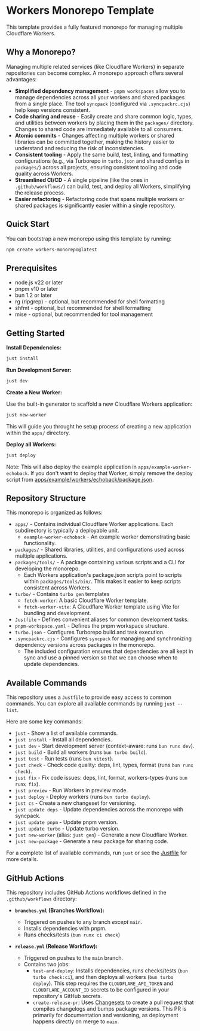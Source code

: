 # Workers Monorepo Template

This template provides a fully featured monorepo for managing multiple Cloudflare Workers.

## Why a Monorepo?

Managing multiple related services (like Cloudflare Workers) in separate repositories can become complex. A monorepo approach offers several advantages:

- **Simplified dependency management** - `pnpm workspaces` allow you to manage dependencies across all your workers and shared packages from a single place. The tool `syncpack` (configured via `.syncpackrc.cjs`) help keep versions consistent.
- **Code sharing and reuse** - Easily create and share common logic, types, and utilities between workers by placing them in the `packages/` directory. Changes to shared code are immediately available to all consumers.
- **Atomic commits** - Changes affecting multiple workers or shared libraries can be committed together, making the history easier to understand and reducing the risk of inconsistencies.
- **Consistent tooling** - Apply the same build, test, linting, and formatting configurations (e.g., via Turborepo in `turbo.json` and shared configs in `packages/`) across all projects, ensuring consistent tooling and code quality across Workers.
- **Streamlined CI/CD** - A single pipeline (like the ones in `.github/workflows/`) can build, test, and deploy all Workers, simplifying the release process.
- **Easier refactoring** - Refactoring code that spans multiple workers or shared packages is significantly easier within a single repository.

## Quick Start

You can bootstrap a new monorepo using this template by running:

```bash
npm create workers-monorepo@latest
```

## Prerequisites

- node.js v22 or later
- pnpm v10 or later
- bun 1.2 or later
- rg (ripgrep) - optional, but recommended for shell formatting
- shfmt - optional, but recommended for shell formatting
- mise - optional, but recommended for tool management

## Getting Started

**Install Dependencies:**

```bash
just install
```

**Run Development Server:**

```bash
just dev
```

**Create a New Worker:**

Use the built-in generator to scaffold a new Cloudflare Workers application:

```bash
just new-worker
```

This will guide you throught he setup process of creating a new application within the `apps/` directory.

**Deploy all Workers:**

```bash
just deploy
```

Note: This will also deploy the example application in `apps/example-worker-echoback`. If you don't want to deploy that Worker, simply remove the deploy script from [apps/example/workers/echoback/package.json](apps/example-worker-echoback/package.json).

## Repository Structure

This monorepo is organized as follows:

- `apps/` - Contains individual Cloudflare Worker applications. Each subdirectory is typically a deployable unit.
  - `example-worker-echoback` - An example worker demonstrating basic functionality.
- `packages/` - Shared libraries, utilities, and configurations used across multiple applications.
- `packages/tools/` - A package containing various scripts and a CLI for developing the monorepo.
  - Each Workers application's package.json scripts point to scripts within `packages/tools/bin/`. This makes it easier to keep scripts consistent across Workers.
- `turbo/` - Contains `turbo gen` templates
  - `fetch-worker`: A basic Cloudflare Worker template.
  - `fetch-worker-vite`: A Cloudflare Worker template using Vite for bundling and development.
- `Justfile` - Defines convenient aliases for common development tasks.
- `pnpm-workspace.yaml` - Defines the pnpm workspace structure.
- `turbo.json` - Configures Turborepo build and task execution.
- `.syncpackrc.cjs` - Configures `syncpack` for managing and synchronizing dependency versions across packages in the monorepo.
  - The included configuration ensures that dependencies are all kept in sync and use a pinned version so that we can choose when to update dependencies.

## Available Commands

This repository uses a `Justfile` to provide easy access to common commands. You can explore all available commands by running `just --list`.

Here are some key commands:

- `just` - Show a list of available commands.
- `just install` - Install all dependencies.
- `just dev` - Start development server (context-aware: runs `bun runx dev`).
- `just build` - Build all workers (runs `bun turbo build`).
- `just test` - Run tests (runs `bun vitest`).
- `just check` - Check code quality: deps, lint, types, format (runs `bun runx check`).
- `just fix` - Fix code issues: deps, lint, format, workers-types (runs `bun runx fix`).
- `just preview` - Run Workers in preview mode.
- `just deploy` - Deploy workers (runs `bun turbo deploy`).
- `just cs` - Create a new changeset for versioning.
- `just update deps` - Update dependencies across the monorepo with syncpack.
- `just update pnpm` - Update pnpm version.
- `just update turbo` - Update turbo version.
- `just new-worker` (alias: `just gen`) - Generate a new Cloudflare Worker.
- `just new-package` - Generate a new package for sharing code.

For a complete list of available commands, run `just` or see the [Justfile](./Justfile) for more details.

## GitHub Actions

This repository includes GitHub Actions workflows defined in the `.github/workflows` directory:

- **`branches.yml` (Branches Workflow):**
  - Triggered on pushes to any branch _except_ `main`.
  - Installs dependencies with pnpm.
  - Runs checks/tests (`bun runx ci check`)

- **`release.yml` (Release Workflow):**
  - Triggered on pushes to the `main` branch.
  - Contains two jobs:
    - `test-and-deploy`: Installs dependencies, runs checks/tests (`bun turbo check:ci`), and then deploys all workers (`bun turbo deploy`). This step requires the `CLOUDFLARE_API_TOKEN` and `CLOUDFLARE_ACCOUNT_ID` secrets to be configured in your repository's GitHub secrets.
    - `create-release-pr`: Uses [Changesets](https://github.com/changesets/changesets) to create a pull request that compiles changelogs and bumps package versions. This PR is primarily for documentation and versioning, as deployment happens directly on merge to `main`.
